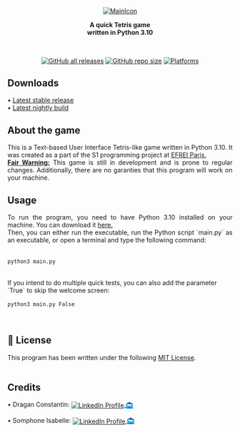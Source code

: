 <a href="https://github.com/Dragan-Constantin/Tetris-S1-Project" target="_blank"><p align="center"> <img alt="MainIcon" title="MainIcon" src="https://static.wikia.nocookie.net/maditsmadfunny/images/6/6b/Tetris-logo.png/revision/latest/scale-to-width-down/412?cb=20130223091331" width="300"></p></a>

<p align="center"><b>A quick Tetris game<br>written in Python 3.10</b></p><br>

<p align="center">
  <a href="https://github.com/Dragan-Constantin/Tetris-S1-Project/releases" target="_blank"><img align="center" alt="GitHub all releases" src="https://img.shields.io/github/downloads/Dragan-Constantin/Tetris-S1-Project/total?style=for-the-badge"></a>
  <a href="https://github.com/Dragan-Constantin/Tetris-S1-Project" target="_blank"><img align="center" alt="GitHub repo size" src="https://img.shields.io/github/repo-size/Dragan-Constantin/Tetris-S1-Project?color=brightgreen&label=Size&style=for-the-badge"></a>
  <a href="https://github.com/Dragan-Constantin/Tetris-S1-Project" target="_blank"><img align="center" alt="Platforms" src="https://img.shields.io/badge/Platform-windows%20%20%7C%20%20linux-lightgrey?style=for-the-badge"></a>
</p>

<h2 align="left">Downloads</h2>
<p align="left">
  • <a href="link" target="_blank">Latest stable release</a><br>
  • <a href="https://github.com/Dragan-Constantin/Tetris-S1-Project" target="_blank">Latest nightly build</a><br>
</p>

<h2 align="left">About the game</h2>
<div style="text-align: justify">
This is a Text-based User Interface Tetris-like game written in Python 3.10.
It was created as a part of the S1 programming project at <a href="https://eng.efrei.fr/" target="_blank">EFREI Paris.</a><br>
<ins><b>Fair Warning:</b></ins> This game is still in development and is prone to regular changes. Additionally, there are no garanties that this program will work on your machine.</div>

<h2 align="left">Usage</h2>
<div style="text-align: justify">
To run the program, you need to have Python 3.10 installed on your machine. You can download it <a href="https://www.python.org/downloads/" target="_blank">here.</a><br>
Then, you can either run the executable, run the Python script `main.py` as an executable, or open a terminal and type the following command:</div><br>

```bash
python3 main.py
```

<br>
If you intend to do multiple quick tests, you can also add the parameter `True` to skip the welcome screen:

```bash
python3 main.py False
```

<br>

<h2 align="left">📜 License</h2>
This program has been written under the following <a href="https://github.com/Dragan-Constantin/Tetris-S1-Project/blob/main/LICENSE" target="_blank">MIT License</a>.
<br>

<br>
<h2 align="left">Credits</h2>
<p align="left">
  • Dragan Constantin:
  <a href="https://www.linkedin.com/in/dragan-constantin" target="_blank">
    <img align="center" alt="LinkedIn Profile" width="16px" src="https://raw.githubusercontent.com/Dragan-Constantin/myicons/main/linkedin-icon.png?token=AWLZ6NKTBE2KIUVET24RFFTB2RWYS">
  </a>
<a href="mailto:constantin.dragan@efrei.net?cc=samuel.poinama@efrei.net
&subject=S1%20Programming%20Project%20(Tetris)
&body=%0A-----------%0APlease%20indicate%20your%20name%20and%20surname%20and%20how%20you%20came%20to%20find%20this%20repository.%0AIf%20your%20are,%20or%20were,%20a%20student%20at%20EFREI,%20please%20indicate%20your%20class%20(along%20with%20the%20section)%0A%0AThank%20you%20in%20advance,%0AThis%20project's%20dev%20team.%0A-----------%0A%0A" target="_blank">
    <img align="center" alt="LinkedIn Profile" width="16px" src="https://raw.githubusercontent.com/Ollianels/myicons/main/mail-icon.png">
  </a><br>
<br>
  • Somphone Isabelle:
  <a href="https://www.linkedin.com/in/samuel-poinama-428827222/" target="_blank">
    <img align="center" alt="LinkedIn Profile" width="16px" src="https://raw.githubusercontent.com/Dragan-Constantin/myicons/main/linkedin-icon.png?token=AWLZ6NKTBE2KIUVET24RFFTB2RWYS">
  </a>
<a href="mailto:samuel.poinama@efrei.net?cc=constantin.dragan@efrei.net
&subject=S1%20Programming%20Project%20(Tetris)
&body=%0A-----------%0APlease%20indicate%20your%20name%20and%20surname%20and%20how%20you%20came%20to%20find%20this%20repository.%0AIf%20your%20are,%20or%20were,%20a%20student%20at%20EFREI,%20please%20indicate%20your%20class%20(along%20with%20the%20section)%0A%0AThank%20you%20in%20advance,%0AThis%20project's%20dev%20team.%0A-----------%0A%0A" target="_blank">
    <img align="center" alt="LinkedIn Profile" width="16px" src="https://raw.githubusercontent.com/Ollianels/myicons/main/mail-icon.png">
  </a><br>
